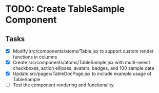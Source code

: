 # TODO: Create TableSample Component

## Tasks
- [x] Modify src/components/atoms/Table.jsx to support custom render functions in columns
- [x] Create src/components/atoms/TableSample.jsx with multi-select checkboxes, action ellipses, avatars, badges, and 100 sample data
- [x] Update src/pages/TableDocPage.jsx to include example usage of TableSample
- [ ] Test the component rendering and functionality
